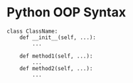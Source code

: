 # Python OOP Syntax

    class ClassName:
        def __init__(self, ...):
            ...
            
        def method1(self, ...):
            ...
        def method2(self, ...):
            ...
